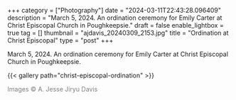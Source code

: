+++
category = ["Photography"]
date = "2024-03-11T22:43:28.096409"
description = "March 5, 2024. An ordination ceremony for Emily Carter at Christ Episcopal Church in Poughkeepsie."
draft = false
enable_lightbox = true
tag = []
thumbnail = "ajdavis_20240309_2153.jpg"
title = "Ordination at Christ Episcopal"
type = "post"
+++

March 5, 2024. An ordination ceremony for Emily Carter at Christ Episcopal Church in Poughkeepsie.

{{< gallery path="christ-episcopal-ordination" >}}

<span style="color: gray">Images &copy; A. Jesse Jiryu Davis</span>
